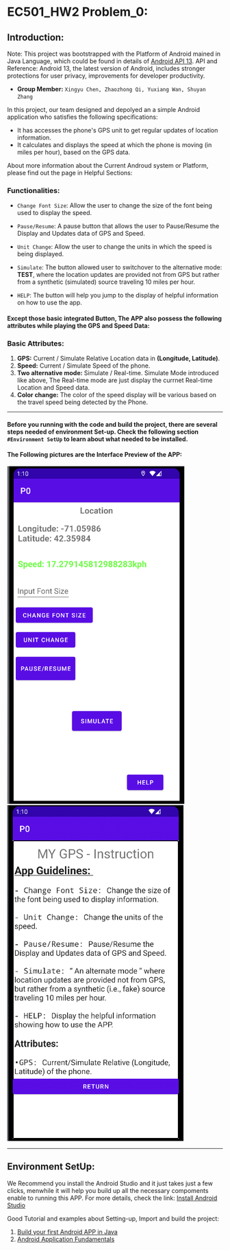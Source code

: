 # EC501_HW2 Problem_0: 

## Introduction:

Note: This project was bootstrapped with the Platform of Android mained in Java Language, which could be found in details of [Android API 13](https://developer.android.com/about). API and Reference: Android 13, the latest version of Android, includes stronger protections for user privacy, improvements for developer productivity.


- **Group Member:** `Xingyu Chen, Zhaozhong Qi, Yuxiang Wan, Shuyan Zhang`


In this project, our team designed and depolyed an a simple Android application who satisfies the following specifications:

- It has accesses the phone's GPS unit to get regular updates of location information.
- It calculates and displays the speed at which the phone is moving (in miles per hour), based on the GPS data.

About more information about the Current Androud system or Platform, please find out the page in Helpful Sections: 


### Functionalities: 

-   `Change Font Size`: Allow the user to change the size of the font being used to display the speed.

-   `Pause/Resume`: A pause button that allows the user to Pause/Resume the Display and Updates data of GPS and Speed.

-   `Unit Change`: Allow the user to change the units in which the speed is being displayed.

-   `Simulate`: The button allowed user to switchover to the alternative mode: **TEST**, where the location updates are provided not from GPS but rather from a synthetic (simulated) source traveling 10 miles per hour.

-   `HELP`: The button will help you jump to the display of helpful information on how to use the app.


#### Except those basic integrated Button, The APP also possess the following attributes while playing the GPS and Speed Data: 

### Basic Attributes: 

1. **GPS:** Current / Simulate Relative Location data in **(Longitude, Latitude)**. 
2. **Speed:** Current / Simulate Speed of the phone.
3. **Two alternative mode:** Simulate / Real-time. Simulate Mode introduced like above, The Real-time mode are just display the currnet Real-time Location and Speed data.
4. **Color change:** The color of the speed display will be various based on the travel speed being detected by the Phone.

---

#### Before you running with the code and build the project, there are several steps needed of environment Set-up. Check the following section `#Environment SetUp` to learn about what needed to be installed.

#### The Following pictures are the Interface Preview of the APP: 

![Interface Preview_1](images/Preview1.png) ![Interface Preview_2](images/Preview2.png)

---

## Environment SetUp: 

We Recommend you install the Android Studio and it just takes just a few clicks, menwhile it will help you build up all the necessary compoments enable to running this APP. For more details, check the link: [Install Android Studio](https://developer.android.com/studio/install)


Good Tutorial and examples about Setting-up, Import and build the project: 

1. [Build your first Android APP in Java](https://developer.android.com/codelabs/build-your-first-android-app?hl=zh-cn#0)
2. [Android Application Fundamentals](https://developer.android.com/guide/components/fundamentals)




